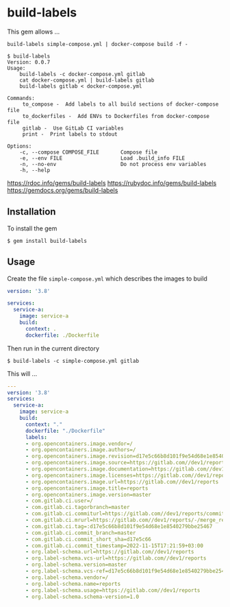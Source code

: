 # build-labels

This gem allows ...  

```
build-labels simple-compose.yml | docker-compose build -f -

$ build-labels
Version: 0.0.7
Usage:
	build-labels -c docker-compose.yml gitlab
	cat docker-compose.yml | build-labels gitlab
	build-labels gitlab < docker-compose.yml

Commands:
     to_compose -  Add labels to all build sections of docker-compose file
     to_dockerfiles -  Add ENVs to Dockerfiles from docker-compose file
     gitlab -  Use GitLab CI variables
     print -  Print labels to stdout

Options:
    -c, --compose COMPOSE_FILE       Compose file
    -e, --env FILE                   Load .build_info FILE
    -n, --no-env                     Do not process env variables
    -h, --help

```

https://rdoc.info/gems/build-labels
https://rubydoc.info/gems/build-labels
https://gemdocs.org/gems/build-labels

## Installation
To install the gem

    $ gem install build-labels

## Usage
Create the file `simple-compose.yml` which describes the images to build
```yaml
version: '3.8'

services:
  service-a:
    image: service-a
    build:
      context: .
      dockerfile: ./Dockerfile


```
Then run in the current directory

    $ build-labels -c simple-compose.yml gitlab

This will ...

```yaml
---
version: '3.8'
services:
  service-a:
    image: service-a
    build:
      context: "."
      dockerfile: "./Dockerfile"
      labels:
      - org.opencontainers.image.vendor=/
      - org.opencontainers.image.authors=/
      - org.opencontainers.image.revision=d17e5c66b8d101f9e54d68e1e8540279bbe25467
      - org.opencontainers.image.source=https://gitlab.com//dev1/reports
      - org.opencontainers.image.documentation=https://gitlab.com//dev1/reports
      - org.opencontainers.image.licenses=https://gitlab.com//dev1/reports
      - org.opencontainers.image.url=https://gitlab.com//dev1/reports
      - org.opencontainers.image.title=reports
      - org.opencontainers.image.version=master
      - com.gitlab.ci.user=/
      - com.gitlab.ci.tagorbranch=master
      - com.gitlab.ci.commiturl=https://gitlab.com//dev1/reports/commit/d17e5c66b8d101f9e54d68e1e8540279bbe25467
      - com.gitlab.ci.mrurl=https://gitlab.com//dev1/reports/-/merge_requests/
      - com.gitlab.ci.tag=:d17e5c66b8d101f9e54d68e1e8540279bbe25467
      - com.gitlab.ci.commit_branch=master
      - com.gitlab.ci.commit_short_sha=d17e5c66
      - com.gitlab.ci.commit_timestamp=2022-11-15T17:21:59+03:00
      - org.label-schema.url=https://gitlab.com//dev1/reports
      - org.label-schema.vcs-url=https://gitlab.com//dev1/reports
      - org.label-schema.version=master
      - org.label-schema.vcs-ref=d17e5c66b8d101f9e54d68e1e8540279bbe25467
      - org.label-schema.vendor=/
      - org.label-schema.name=reports
      - org.label-schema.usage=https://gitlab.com//dev1/reports
      - org.label-schema.schema-version=1.0

```
